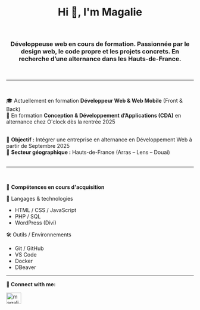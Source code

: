 <h1 align="center"> Hi 👋, I'm Magalie</h1>
<br>
<h3 align="center">Développeuse web en cours de formation. Passionnée par le design web, le code propre et les projets concrets.
En recherche d’une alternance dans les Hauts-de-France.</h3>
<br>

---
<br>

🎓 Actuellement en formation **Développeur Web & Web Mobile** (Front & Back) <br>
🚀 En formation **Conception & Développement d’Applications (CDA)** en alternance chez O'clock dès la rentrée 2025<br>
<br>

🎯 **Objectif :** Intégrer une entreprise en alternance en Développement Web à partir de Septembre 2025<br>
📍 **Secteur géographique :** Hauts-de-France (Arras – Lens – Douai)<br>
<br>

---
<br>

🧠 **Compétences en cours d'acquisition**

🔧 Langages & technologies
- HTML / CSS / JavaScript
- PHP / SQL
- WordPress (Divi)


 🛠️ Outils / Environnements
- Git / GitHub
- VS Code
- Docker
- DBeaver


---



 **🔗 Connect with me:**

<a href="https://linkedin.com/in/magalie-k-84403018b" target="blank"><img align="center" src="https://raw.githubusercontent.com/rahuldkjain/github-profile-readme-generator/master/src/images/icons/Social/linked-in-alt.svg" alt="magalie-k-84403018b" height="30" width="40" /></a>
